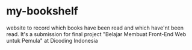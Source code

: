 # my-bookshelf

website to record which books have been read and which have'nt been read. It's a submission for final project "Belajar Membuat Front-End Web untuk Pemula" at Dicoding Indonesia
